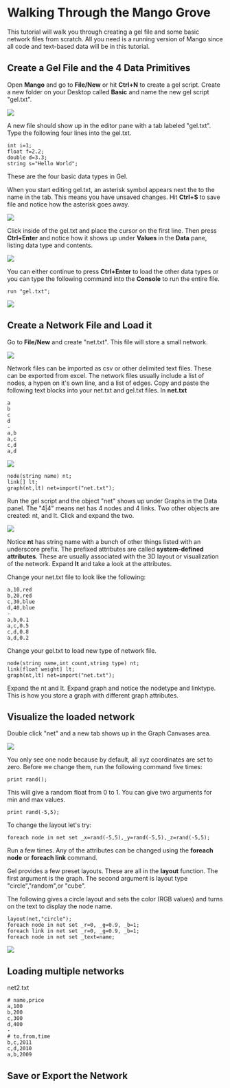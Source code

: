 Walking Through the Mango Grove
================
This tutorial will walk you through creating a gel file and some basic network files from scratch. All you need is a running version of Mango since all code and text-based data will be in this tutorial.

Create a Gel File and the 4 Data Primitives
----
Open **Mango** and go to **File/New** or hit **Ctrl+N** to create a gel script. Create a new folder on your Desktop called **Basic** and name the new gel script "gel.txt". 

![](img03.png)

A new file should show up in the editor pane with a tab labeled "gel.txt". Type the following four lines into the gel.txt. 

```
int i=1;
float f=2.2;
double d=3.3;
string s="Hello World";
```

These are the four basic data types in Gel. 

When you start editing gel.txt, an asterisk symbol appears next the to the name in the tab. This means you have unsaved changes. Hit **Ctrl+S** to save file and notice how the asterisk goes away. 

![](img04.png)

Click inside of the gel.txt and place the cursor on the first line. Then press **Ctrl+Enter** and notice how it shows up under **Values** in the **Data** pane, listing data type and contents. 

![](img05.png)

You can either continue to press **Ctrl+Enter** to load the other data types or you can type the following command into the **Console** to run the entire file.

```
run "gel.txt";
```
![](img06.png)

Create a Network File and Load it
----
Go to **File/New** and create "net.txt". This file will store a small network. 

![](img07.png)

Network files can be imported as csv or other delimited text files. These can be exported from excel. The network files usually include a list of nodes, a hypen on it's own line, and a list of edges. Copy and paste the following text blocks into your net.txt and gel.txt files. In
**net.txt**
```
a
b
c
d
-
a,b
a,c
c,d
a,d
```
![](img08.png)

```
node(string name) nt;
link[] lt;
graph(nt,lt) net=import("net.txt");
```

Run the gel script and the object "net" shows up under Graphs in the Data panel. The "4|4" means net has 4 nodes and 4 links. Two other objects are created: nt, and lt. Click and expand the two.

![](img11.png)

Notice **nt** has string name with a bunch of other things listed with an underscore prefix. The prefixed attributes are called **system-defined attributes**. These are usually associated with the 3D layout or visualization of the network. Expand **lt** and take a look at the attributes. 

Change your net.txt file to look like the following:

```
a,10,red
b,20,red
c,30,blue
d,40,blue
-
a,b,0.1
a,c,0.5
c,d,0.8
a,d,0.2
```

Change your gel.txt to load new type of network file.

```
node(string name,int count,string type) nt;
link[float weight] lt;
graph(nt,lt) net=import("net.txt");
```
Expand the nt and lt. Expand graph and notice the nodetype and linktype. This is how you store a graph with different graph attributes. 

Visualize the loaded network
---
Double click "net" and a new tab shows up in the Graph Canvases area.

![](img09.png)

You only see one node because by default, all xyz coordinates are set to zero. Before we change them, run the following command five times:

```
print rand();
```
This will give a random float from 0 to 1. You can give two arguments for min and max values.

```
print rand(-5,5);
```

To change the layout let's try:

```
foreach node in net set _x=rand(-5,5),_y=rand(-5,5),_z=rand(-5,5);
```

Run a few times. Any of the attributes can be changed using the **foreach node** or **foreach link** command.

Gel provides a few preset layouts. These are all in the **layout** function. The first argument is the graph. The second argument is layout type "circle","random",or "cube". 

The following gives a circle layout and sets the color (RGB values) and turns on the text to display the node name.

```
layout(net,"circle");
foreach node in net set _r=0, _g=0.9, _b=1;
foreach link in net set _r=0, _g=0.9, _b=1;
foreach node in net set _text=name;
```

![](img10.png)

Loading multiple networks
---
net2.txt
```
# name,price
a,100
b,200
c,300
d,400
-
# to,from,time
b,c,2011
c,d,2010
a,b,2009
```

Save or Export the Network
----

